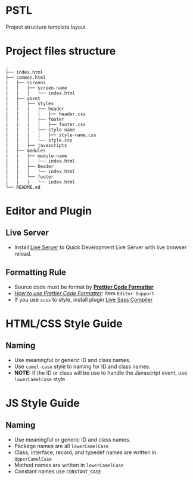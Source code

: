 # PSTL
Project structure template layout

# Project files structure
    .
    ├── index.html
    ├── common.html
    |   ├── screens
    |   |   ├── screen-name
    |   |   |   └── index.html
    |   ├── asset
    |   |   ├── styles
    |   |   |   ├── header
    |   |   |   |   ├── header.css
    |   |   |   ├── footer
    |   |   |   |   ├── footer.css
    |   |   |   ├── style-name
    |   |   |   |   ├── style-name.css
    |   |   |   └── style.css
    |   |   ├── javascripts
    |   ├── modules
    |   |   ├── module-name
    |   |   |   └── index.html
    |   |   ├── header
    |   |   |   └── index.html
    |   |   └── footer
    |   |   |   └── index.html
    └── README.md

# Editor and Plugin

## Live Server
* Install [Live Server](https://marketplace.visualstudio.com/items?itemName=ritwickdey.LiveServer) to Quick Development Live Server with live browser reload.

## Formatting Rule
* Source code must be format by **[Prettier Code Formatter](https://prettier.io/)**
* [_How to use Prettier Code Formatter_](https://prettier.io/): Item `Editor Support`
* If you use `scss` to style, install plugin [Live Sass Compiler](https://marketplace.visualstudio.com/items?itemName=ritwickdey.live-sass)
# HTML/CSS Style Guide
## Naming
* Use meaningful or generic ID and class names.
* Use `camel-case` style to naming for ID and class names.
* **NOTE:** If the ID or class will be use to handle the Javascript event, use `lowerCamelCase` style

# JS Style Guide
## Naming
* Use meaningful or generic ID and class names.
* Package names are all `lowerCamelCase`
* Class, interface, record, and typedef names are written in `UpperCamelCase`
* Method names are written in `lowerCamelCase`
* Constant names use `CONSTANT_CASE`
